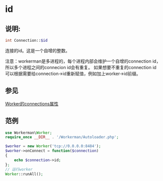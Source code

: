 # id

## 说明:
```php
int Connection::$id
```

连接的id。这是一个自增的整数。

注意：workerman是多进程的，每个进程内部会维护一个自增的connection id，所以多个进程之间的connecion id会有重复。
如果想要不重复的connection id 可以根据需要给connection->id重新赋值，例如加上worker->id前缀。

## 参见
[Worker的connections属性](/worker-development/connections.html)


## 范例


```php
use Workerman\Worker;
require_once __DIR__ . '/Workerman/Autoloader.php';

$worker = new Worker('tcp://0.0.0.0:8484');
$worker->onConnect = function($connection)
{
    echo $connection->id;
};
// 运行worker
Worker::runAll();
```

